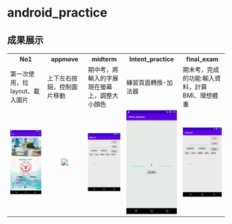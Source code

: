 # android_practice

## 成果展示
<table>
  <tr>
    <th width="250">No1</th>
    <th width="250">appmove</th>
    <th width="250">midterm</th>
    <th width="250">Intent_practice</th>
    <th width="250">final_exam</th>
  </tr>
  <tr>
    <td>第一次使用，拉layout、載入圖片</td>
    <td>上下左右按鈕，控制圖片移動</td>
    <td>期中考，將輸入的字展現在螢幕上，調整大小顏色</td>
    <td>練習頁面轉換-加法器</td>
    <td>期末考，完成的功能:輸入資料，計算BMI、理想體重</td>
  </tr>
  <tr>
    <td align="center"><img src="https://github.com/penglingg/android_practice/blob/main/layout.png" width="150"></td>
    <td align="center"><img src="https://github.com/penglingg/android_practice/blob/main/appmove.gif" width="150"></td>
    <td align="center"><img src="https://github.com/penglingg/android_practice/blob/main/midterm.gif" width="150"></td>
    <td align="center"><img src="https://github.com/penglingg/android_practice/blob/main/intent_practice.gif" width="150"></td>
    <td align="center"><img src="https://github.com/penglingg/android_practice/blob/main/midterm.gif" width="150"></td>
  </tr>
</table>
